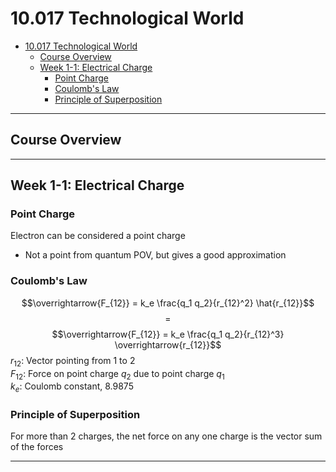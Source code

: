 # 10.017 Technological World
- [10.017 Technological World](#10017-technological-world)
  - [Course Overview](#course-overview)
  - [Week 1-1: Electrical Charge](#week-1-1-electrical-charge)
    - [Point Charge](#point-charge)
    - [Coulomb's Law](#coulombs-law)
    - [Principle of Superposition](#principle-of-superposition)

---

## Course Overview

---

## Week 1-1: Electrical Charge
### Point Charge
Electron can be considered a point charge
- Not a point from quantum POV, but gives a good approximation

### Coulomb's Law
$$\overrightarrow{F_{12}} = k_e \frac{q_1 q_2}{r_{12}^2} \hat{r_{12}}$$
$$=$$
$$\overrightarrow{F_{12}} = k_e \frac{q_1 q_2}{r_{12}^3} \overrightarrow{r_{12}}$$
$r_{12}$: Vector pointing from 1 to 2 <br>
$F_{12}$: Force on point charge $q_2$ due to point charge $q_1$<br>
$k_e$: Coulomb constant, 8.9875

### Principle of Superposition
For more than 2 charges, the net force on any one charge is the vector sum of the forces


---



